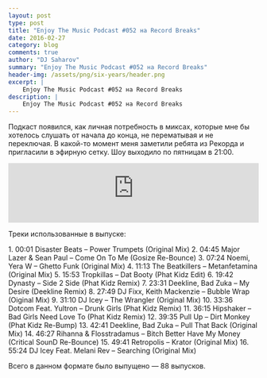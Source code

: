 ```yaml
---
layout: post
type: post
title: "Enjoy The Music Podcast #052 на Record Breaks"
date: 2016-02-27
category: blog
comments: true
author: "DJ Saharov"
summary: "Enjoy The Music Podcast #052 на Record Breaks"
header-img: /assets/png/six-years/header.png
excerpt: |
    Enjoy The Music Podcast #052 на Record Breaks
description: |
    Enjoy The Music Podcast #052 на Record Breaks
---
```


<p>
<span class="firstcharacter">П</span>одкаст появился, как личная потребность в миксах, которые мне бы хотелось слушать от начала до конца, не перематывая и не переключая. В какой-то момент меня заметили ребята из Рекорда и пригласили в эфирную сетку. Шоу выходило по пятницам в 21:00.
</p>

<iframe width="100%" height="120" src="https://player-widget.mixcloud.com/widget/iframe/?hide_cover=1&feed=%2Fdjsaharovofficial%2Fenjoy-the-music-podcast-052%2F" frameborder="0" allow="encrypted-media; fullscreen; autoplay; idle-detection; speaker-selection; web-share;" ></iframe>

<p>Треки использованные в выпуске:</p>
1. 00:01 Disaster Beats – Power Trumpets (Original Mix)
2. 04:45 Major Lazer & Sean Paul – Come On To Me (Gosize Re-Bounce)
3. 07:24 Noemi, Yera W – Ghetto Funk (Original Mix)
4. 11:13 The Beatkillers – Metanfetamina (Original Mix)
5. 15:53 Tropkillas – Dat Booty (Phat Kidz Edit)
6. 19:42 Dynasty – Side 2 Side (Phat Kidz Remix)
7. 23:31 Deekline, Bad Zuka – My Desire (Deekline Remix)
8. 27:49 DJ Fixx, Keith Mackenzie – Bubble Wrap (Oiginal Mix)
9. 31:10 DJ Icey – The Wrangler (Original Mix)
10. 33:36 Dotcom Feat. Yultron  – Drunk Girls (Phat Kidz Remix)
11. 36:15 Hipshaker  – Bad Girls Need Love To (Phat Kidz Remix)
12. 39:35 Pull Up – Dirt Monkey (Phat Kidz Re-Bump)
13. 42:41 Deekline, Bad Zuka – Pull That Back (Original Mix)
14. 46:27 Rihanna & Flosstradamus – Bitch Better Have My Money (Critical SounD Re-Bounce)
15. 49:41 Retropolis – Krator (Original Mix)
16. 55:24 DJ Icey Feat. Melani Rev – Searching (Original Mix)

<p>Всего в данном формате было выпущено &mdash; 88 выпусков.</p>